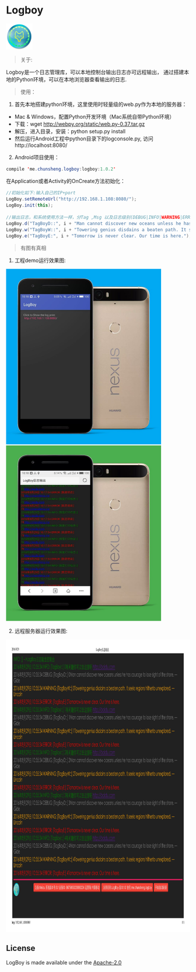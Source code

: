 # Logboy

![Logo](/app/src/main/res/mipmap-hdpi/ic_launcher.png)

> 关于:

Logboy是一个日志管理库，可以本地控制台输出日志亦可远程输出，
通过搭建本地的Python环境，可以在本地浏览器查看输出的日志.

> 使用：

 1. 首先本地搭建python环境，这里使用时轻量级的web.py作为本地的服务器：
  * Mac & Windows，配置Python开发环境（Mac系统自带Python环境）
  * 下载：wget http://webpy.org/static/web.py-0.37.tar.gz
  * 解压，进入目录，安装：python setup.py install
  * 然后运行Android工程中python目录下的logconsole.py, 访问http://localhost:8080/

 2. Android项目使用：

 ```Java
compile 'me.chunsheng.logboy:logboy:1.0.2'
 ```

 在Application或者Activity的OnCreate方法初始化：

 ```Java
//初始化如下:输入自己的IP+port
LogBoy.setRemoteUrl("http://192.168.1.108:8080/");
LogBoy.init(this);

//输出日志，和系统使用方法一样，分Tag ,Msg 以及日志级别(DEBUG|INFO|WARNING|ERROR)
LogBoy.d("TagBoyD::", i + "Man cannot discover new oceans unless he has courage to lose sight of the shore. —Gide");
LogBoy.w("TagBoyW::", i + "Towering genius disdains a beaten path. It seeks regions hitherto unexplored. —Lincoln ");
LogBoy.e("TagBoyE:", i + "Tomorrow is never clear. Our time is here.");
 ```

> 有图有真相


1. 工程demo运行效果图:


<img src="/images/logboy_screen_1.jpg" width="425" height="480" />

<img src="/images/logboy_screen_2.jpg" width="425" height="480" />


2. 远程服务器运行效果图:


<img src="/images/logboy_print.jpg" width="1200" height="800" />


## License

LogBoy is made available under the [Apache-2.0](https://opensource.org/licenses/Apache-2.0)


[1]: http://www.uustory.com/?p=2049
[2]: http://www.cnblogs.com/coder2012/p/4023442.html



